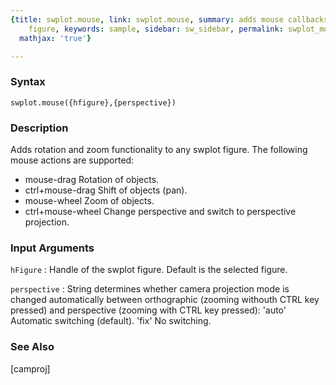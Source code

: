 ```yaml
---
{title: swplot.mouse, link: swplot.mouse, summary: adds mouse callbacks to swplot
    figure, keywords: sample, sidebar: sw_sidebar, permalink: swplot_mouse.html, folder: swplot,
  mathjax: 'true'}

---
```


### Syntax

`swplot.mouse({hfigure},{perspective})`

### Description

Adds rotation and zoom functionality to any swplot figure. The following
mouse actions are supported:
  - mouse-drag        Rotation of objects.
  - ctrl+mouse-drag   Shift of objects (pan).
  - mouse-wheel       Zoom of objects.
  - ctrl+mouse-wheel  Change perspective and switch to perspective
                      projection.
 

### Input Arguments

`hFigure`
: Handle of the swplot figure. Default is the selected
  figure.

`perspective`
: String determines whether camera projection mode is changed
  automatically between orthographic (zooming withouth CTRL 
  key pressed) and perspective (zooming with CTRL key
  pressed):
      'auto'      Automatic switching (default).
      'fix'       No switching.

### See Also

[camproj]

